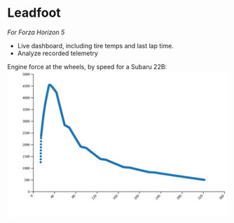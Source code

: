 # Leadfoot

*For Forza Horizon 5*

- Live dashboard, including tire temps and last lap time.
- Analyze recorded telemetry

Engine force at the wheels, by speed for a Subaru 22B:
![force by speed for a Subaru 22B](./22b-optimal-forces.svg)
